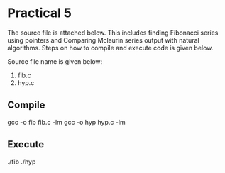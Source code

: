 # Practical 5

The source file is attached below.
This includes finding Fibonacci series using pointers and Comparing Mclaurin series output with natural algorithms.
Steps on how to compile and execute code is given below.

Source file name is given below:
1. fib.c
2. hyp.c

## Compile

gcc -o fib fib.c -lm
gcc -o hyp hyp.c -lm

## Execute

./fib
./hyp